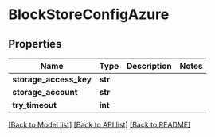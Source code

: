 # BlockStoreConfigAzure

## Properties
Name | Type | Description | Notes
------------ | ------------- | ------------- | -------------
**storage_access_key** | **str** |  | 
**storage_account** | **str** |  | 
**try_timeout** | **int** |  | 

[[Back to Model list]](../README.md#documentation-for-models) [[Back to API list]](../README.md#documentation-for-api-endpoints) [[Back to README]](../README.md)

